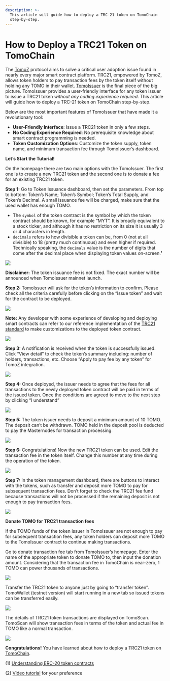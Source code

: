 ```yaml
---
description: >-
  This article will guide how to deploy a TRC-21 token on TomoChain
  step-by-step.
---
```


# How to Deploy a TRC21 Token on TomoChain

The [TomoZ](http://bit.ly/TomoZWhitePaper) protocol aims to solve a critical user adoption issue found in nearly every major smart contract platform. TRC21, empowered by TomoZ, allows token holders to pay transaction fees by the token itself without holding any TOMO in their wallet. [TomoIssuer](https://issuer.testnet.tomochain.com/) is the final piece of the big picture. TomoIssuer provides a user-friendly interface for any token issuer to issue a TRC21 token _without any coding experience required_. This article will guide how to deploy a TRC-21 token on TomoChain step-by-step.

Below are the most important features of TomoIssuer that have made it a revolutionary tool:

* **User-Friendly Interface**: Issue a TRC21 token in only a few steps.
* **No Coding Experience Required**: No prerequisite knowledge about smart contract programming is needed.
* **Token Customization Options**: Customize the token supply, token name, and minimum transaction fee through TomoIssuer’s dashboard.

**Let’s Start the Tutorial!**

On the homepage there are two main options with the TomoIssuer. The first one is to create a new TRC21 token and the second one is to donate a fee for an existing TRC21 token.

**Step 1:** Go to Token Issuance dashboard, then set the parameters. From top to bottom: Token’s Name; Token’s Symbol; Token’s Total Supply, and Token’s Decimal. A small issuance fee will be charged, make sure that the used wallet has enough TOMO.

* The `symbol` of the token contract is the symbol by which the token contract should be known, for example “MYT”. It is broadly equivalent to a stock ticker, and although it has no restriction on its size it is usually 3 or 4 characters in length.
* `decimals` refers to how divisible a token can be, from 0 \(not at all divisible\) to 18 \(pretty much continuous\) and even higher if required. Technically speaking, the `decimals` value is the number of digits that come after the decimal place when displaying token values on-screen.¹

![](../../.gitbook/assets/image%20%2835%29.png)

**Disclaimer:** The token issuance fee is not fixed. The exact number will be announced when TomoIssuer mainnet launch.

**Step 2:** TomoIssuer will ask for the token’s information to confirm. Please check all the criteria carefully before clicking on the “Issue token” and wait for the contract to be deployed.

![](../../.gitbook/assets/image%20%2827%29.png)

**Note:** Any developer with some experience of developing and deploying smart contracts can refer to our reference implementation of the [TRC21 standard](https://docs.tomochain.com/wp-and-research/specs/trc21_standard/) to make customizations to the deployed token contract.

![](../../.gitbook/assets/image%20%2825%29.png)

**Step 3:** A notification is received when the token is successfully issued. Click “View detail” to check the token’s summary including: number of holders, transactions, etc. Choose “Apply to pay fee by any token” for TomoZ integration.

![](../../.gitbook/assets/image%20%2823%29.png)

**Step 4:** Once deployed, the issuer needs to agree that the fees for all transactions to the newly deployed token contract will be paid in terms of the issued token. Once the conditions are agreed to move to the next step by clicking “I understand”

![](../../.gitbook/assets/image%20%2815%29.png)

**Step 5:** The token issuer needs to deposit a minimum amount of 10 TOMO. The deposit can’t be withdrawn. TOMO held in the deposit pool is deducted to pay the Masternodes for transaction processing.

![](../../.gitbook/assets/image%20%2844%29.png)

**Step 6:** Congratulations! Now the new TRC21 token can be used. Edit the transaction fee in the token itself. Change this number at any time during the operation of the token.

![](../../.gitbook/assets/image%20%2846%29.png)

**Step 7:** In the token management dashboard, there are buttons to interact with the tokens, such as transfer and deposit more TOMO to pay for subsequent transaction fees. Don’t forget to check the TRC21 fee fund because transactions will not be processed if the remaining deposit is not enough to pay transaction fees.

![](../../.gitbook/assets/image%20%2853%29.png)

**Donate TOMO for TRC21 transaction fees**

If the TOMO funds of the token issuer in TomoIssuer are not enough to pay for subsequent transaction fees, any token holders can deposit more TOMO to the TomoIssuer contract to continue making transactions.

Go to donate transaction fee tab from TomoIssuer’s homepage. Enter the name of the appropriate token to donate TOMO to, then input the donation amount. Considering that the transaction fee in TomoChain is near-zero, 1 TOMO can power thousands of transactions.

![](../../.gitbook/assets/image%20%2848%29.png)

Transfer the TRC21 token to anyone just by going to “transfer token”. TomoWallet \(testnet version\) will start running in a new tab so issued tokens can be transferred easily.

![](../../.gitbook/assets/image%20%2859%29.png)

The details of TRC21 token transactions are displayed on TomoScan. TomoScan will show transaction fees in terms of the token and actual fee in TOMO like a normal transaction.

![](../../.gitbook/assets/image%20%2814%29.png)

**Congratulations!** You have learned about how to deploy a TRC21 token on [TomoChain](http://tomochain.com/).

\(1\) [Understanding ERC-20 token contracts](https://medium.com/@jgm.orinoco/understanding-erc-20-token-contracts-a809a7310aa5)

\(2\) [Video tutorial](https://www.youtube.com/watch?v=lGWVkhNpmSQ&feature=emb_title) for your preference

